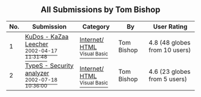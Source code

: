 ﻿<div align="center">

## All Submissions by Tom Bishop

</div>

No.  | Submission | Category | By   | User Rating
---- | ---------- | -------- | ---- | -----------
1 | [KuDos \- KaZaa Leecher<br /><sup>2002-04-17 11:31:48</sup>](https://github.com/Planet-Source-Code/tom-bishop-kudos-kazaa-leecher__1-33886) | [Internet/ HTML<br /><sup>Visual Basic</sup>](../ByCategory/internet-html__1-34.md) | Tom Bishop | 4.8 (48 globes from 10 users)
2 | [TypeS \- Security analyzer<br /><sup>2002-07-18 10:36:00</sup>](https://github.com/Planet-Source-Code/tom-bishop-types-security-analyzer__1-37041) | [Internet/ HTML<br /><sup>Visual Basic</sup>](../ByCategory/internet-html__1-34.md) | Tom Bishop | 4.6 (23 globes from 5 users)
